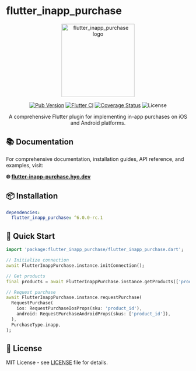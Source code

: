 # flutter_inapp_purchase

<p align="center">
  <img src="https://flutter-inapp-purchase.hyo.dev/img/logo.png" width="200" alt="flutter_inapp_purchase logo" />
</p>

<p align="center">
  <a href="https://pub.dartlang.org/packages/flutter_inapp_purchase"><img src="https://img.shields.io/pub/v/flutter_inapp_purchase.svg?style=flat-square" alt="Pub Version" /></a>
  <a href="https://github.com/hyochan/flutter_inapp_purchase/actions/workflows/ci.yml"><img src="https://github.com/hyochan/flutter_inapp_purchase/actions/workflows/ci.yml/badge.svg" alt="Flutter CI" /></a>
  <a href="https://codecov.io/gh/hyochan/flutter_inapp_purchase"><img src="https://codecov.io/gh/hyochan/flutter_inapp_purchase/branch/main/graph/badge.svg?token=WXBlKvRB2G" alt="Coverage Status" /></a>
  <img src="https://img.shields.io/badge/license-MIT-blue.svg" alt="License" />
</p>

<p align="center">
  A comprehensive Flutter plugin for implementing in-app purchases on iOS and Android platforms.
</p>

## 📚 Documentation

For comprehensive documentation, installation guides, API reference, and examples, visit:

**🌐 [flutter-inapp-purchase.hyo.dev](https://flutter-inapp-purchase.hyo.dev)**

## 📦 Installation

```yaml
dependencies:
  flutter_inapp_purchase: ^6.0.0-rc.1
```

## 🔧 Quick Start

```dart
import 'package:flutter_inapp_purchase/flutter_inapp_purchase.dart';

// Initialize connection
await FlutterInappPurchase.instance.initConnection();

// Get products
final products = await FlutterInappPurchase.instance.getProducts(['product_id']);

// Request purchase
await FlutterInappPurchase.instance.requestPurchase(
  RequestPurchase(
    ios: RequestPurchaseIosProps(sku: 'product_id'),
    android: RequestPurchaseAndroidProps(skus: ['product_id']),
  ),
  PurchaseType.inapp,
);
```

## 📄 License

MIT License - see [LICENSE](LICENSE) file for details.
